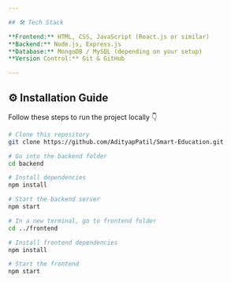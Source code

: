 ```yaml
---

## 🛠️ Tech Stack

**Frontend:** HTML, CSS, JavaScript (React.js or similar)  
**Backend:** Node.js, Express.js  
**Database:** MongoDB / MySQL (depending on your setup)  
**Version Control:** Git & GitHub  

---
```


## ⚙️ Installation Guide

Follow these steps to run the project locally 👇

```bash
# Clone this repository
git clone https://github.com/AdityapPatil/Smart-Education.git

# Go into the backend folder
cd backend

# Install dependencies
npm install

# Start the backend server
npm start

# In a new terminal, go to frontend folder
cd ../frontend

# Install frontend dependencies
npm install

# Start the frontend
npm start
